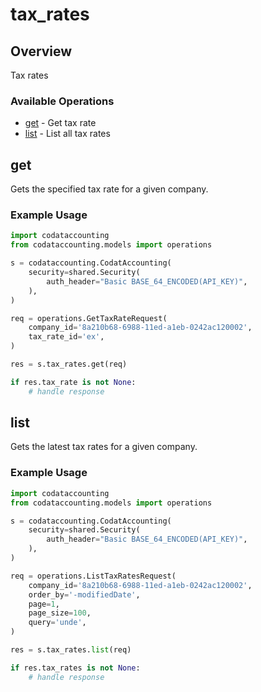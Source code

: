 # tax_rates

## Overview

Tax rates

### Available Operations

* [get](#get) - Get tax rate
* [list](#list) - List all tax rates

## get

Gets the specified tax rate for a given company.

### Example Usage

```python
import codataccounting
from codataccounting.models import operations

s = codataccounting.CodatAccounting(
    security=shared.Security(
        auth_header="Basic BASE_64_ENCODED(API_KEY)",
    ),
)

req = operations.GetTaxRateRequest(
    company_id='8a210b68-6988-11ed-a1eb-0242ac120002',
    tax_rate_id='ex',
)

res = s.tax_rates.get(req)

if res.tax_rate is not None:
    # handle response
```

## list

Gets the latest tax rates for a given company.

### Example Usage

```python
import codataccounting
from codataccounting.models import operations

s = codataccounting.CodatAccounting(
    security=shared.Security(
        auth_header="Basic BASE_64_ENCODED(API_KEY)",
    ),
)

req = operations.ListTaxRatesRequest(
    company_id='8a210b68-6988-11ed-a1eb-0242ac120002',
    order_by='-modifiedDate',
    page=1,
    page_size=100,
    query='unde',
)

res = s.tax_rates.list(req)

if res.tax_rates is not None:
    # handle response
```
